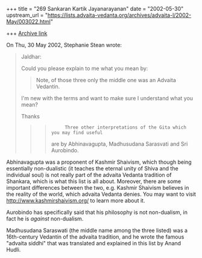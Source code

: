 +++
title = "269 Sankaran Kartik Jayanarayanan"
date = "2002-05-30"
upstream_url = "https://lists.advaita-vedanta.org/archives/advaita-l/2002-May/003022.html"

+++
[Archive link](https://lists.advaita-vedanta.org/archives/advaita-l/2002-May/003022.html)

On Thu, 30 May 2002, Stephanie Stean wrote:

> Jaldhar:
>
> Could you please explain to me what you mean by:
>
>  >Note, of those three only the middle one was an Advaita Vedantin.
>
> I'm new with the terms and want to make sure I understand what you mean?
>
> Thanks
>
> >>          Three other interpretations of the Gita which you may find useful
> >> are by Abhinavagupta, Madhusudana Sarasvati and Sri Aurobindo.
> >

Abhinavagupta was a proponent of Kashmir Shaivism, which though being
essentially non-dualistic (it teaches the eternal unity of Shiva and the
individual soul) is not really part of the advaita Vedanta tradition of
Shankara, which is what this list is all about. Moreover, there are some
important differences between the two, e.g. Kashmir Shaivism believes in
the reality of the world, which advaita Vedanta denies. You may want to
visit http://www.kashmirshaivism.org/ to learn more about it.

Aurobindo has specifically said that his philosophy is not non-dualism, in
fact he is *against* non-dualism.

Madhusudana Saraswati (the middle name among the three listed) was a
16th-century Vedantin of the advaita tradition, and he wrote the famous
"advaita siddhi" that was translated and explained in this list by Anand
Hudli.

